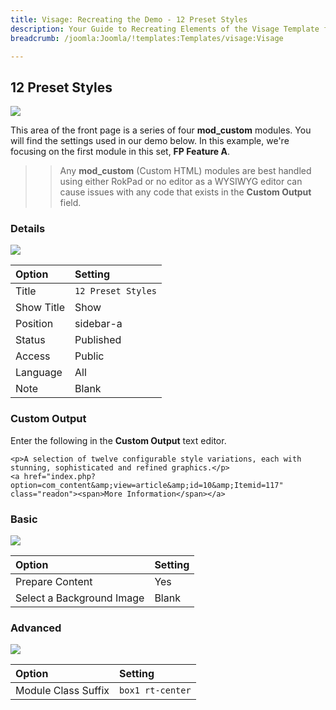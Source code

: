```yaml
---
title: Visage: Recreating the Demo - 12 Preset Styles
description: Your Guide to Recreating Elements of the Visage Template for Joomla
breadcrumb: /joomla:Joomla/!templates:Templates/visage:Visage

---
```


12 Preset Styles
-----

![][demo]

This area of the front page is a series of four **mod_custom** modules. You will find the settings used in our demo below. In this example, we're focusing on the first module in this set, **FP Feature A**.

>> Any **mod_custom** (Custom HTML) modules are best handled using either RokPad or no editor as a WYSIWYG editor can cause issues with any code that exists in the **Custom Output** field.

### Details
![][demo2]

| Option     | Setting            |  
| :--------- | :----------------- |  
| Title      | `12 Preset Styles` |  
| Show Title | Show               |  
| Position   | sidebar-a          |  
| Status     | Published          |  
| Access     | Public             |  
| Language   | All                |  
| Note       | Blank              |  

### Custom Output
Enter the following in the **Custom Output** text editor.

~~~
<p>A selection of twelve configurable style variations, each with stunning, sophisticated and refined graphics.</p>
<a href="index.php?option=com_content&amp;view=article&amp;id=10&amp;Itemid=117" class="readon"><span>More Information</span></a>
~~~

### Basic
![][demo3]

| Option                    | Setting |  
| :------------------------ | :------ |  
| Prepare Content           | Yes     |  
| Select a Background Image | Blank   |

### Advanced
![][demo4]

| Option              | Setting          |  
| :------------------ | :--------------- |  
| Module Class Suffix | `box1 rt-center` |  

[demo]: assets/demo_9.jpeg
[demo2]: assets/twelve_1.jpeg
[demo3]: assets/twelve_2.jpeg
[demo4]: assets/twelve_3.jpeg